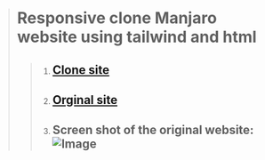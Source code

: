 >  # Responsive clone Manjaro website using tailwind and html
> > 1. ## [Clone site](https://myselfanandvp.github.io/Manjaro_org_clone/ "Cloned manjaro website link")
> > 2. ## [Orginal site](https://manjaro.org/ "Orginal manjaro website link" )
> > 3. ## Screen shot of the original website: ![Image](https://github.com/user-attachments/assets/74937542-b1d3-4dc4-a76a-f9116d01b093)

